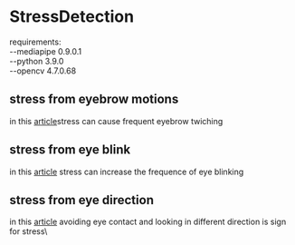 # StressDetection
requirements:\
--mediapipe 0.9.0.1\
--python 3.9.0\
--opencv 4.7.0.68
## stress from eyebrow motions
in this [article](https://www.medicalnewstoday.com/articles/321191#:~:text=Eyebrow%20twitching%20can%20be%20caused,eyebrow%20moves%20or%20spasms%20involuntarily.)stress can cause frequent eyebrow twiching 
## stress from eye blink
in this [article](https://www.healthline.com/health/eye-health/eye-blinking#:~:text=When%20you%20are%20under%20stress,stress) stress can increase the frequence of eye blinking
## stress from eye direction
in this [article](https://ieeexplore.ieee.org/document/8554715) avoiding eye contact and looking in different direction is sign for stress\
